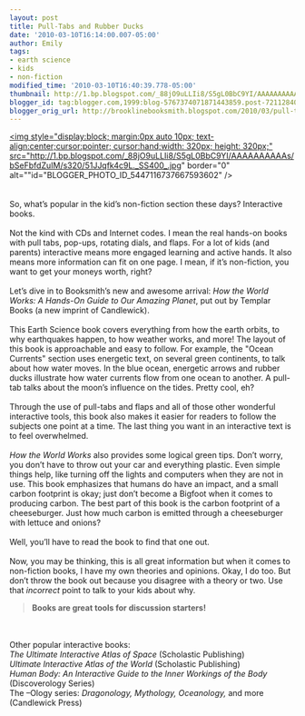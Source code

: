 ```yaml
---
layout: post
title: Pull-Tabs and Rubber Ducks
date: '2010-03-10T16:14:00.007-05:00'
author: Emily
tags:
- earth science
- kids
- non-fiction
modified_time: '2010-03-10T16:40:39.778-05:00'
thumbnail: http://1.bp.blogspot.com/_88jO9uLLIi8/S5gL0BbC9YI/AAAAAAAAAAs/bSeFbfdZuIM/s72-c/51JJqfk4c9L._SS400_.jpg
blogger_id: tag:blogger.com,1999:blog-5767374071871443859.post-7211284098048591283
blogger_orig_url: http://brooklinebooksmith.blogspot.com/2010/03/pull-tabs-and-rubber-ducks.html
---
```


<a onblur="try {parent.deselectBloggerImageGracefully();} catch(e) {}" href="http://1.bp.blogspot.com/_88jO9uLLIi8/S5gL0BbC9YI/AAAAAAAAAAs/bSeFbfdZuIM/s1600-h/51JJqfk4c9L._SS400_.jpg"><img style="display:block; margin:0px auto 10px; text-align:center;cursor:pointer; cursor:hand;width: 320px; height: 320px;" src="http://1.bp.blogspot.com/_88jO9uLLIi8/S5gL0BbC9YI/AAAAAAAAAAs/bSeFbfdZuIM/s320/51JJqfk4c9L._SS400_.jpg" border="0" alt=""id="BLOGGER_PHOTO_ID_5447116737667593602" /></a><br /><br /><br />So, what’s popular in the kid’s non-fiction section these days?  Interactive books.  <br /><br />Not the kind with CDs and Internet codes.  I mean the real hands-on books with pull tabs, pop-ups, rotating dials, and flaps.  For a lot of kids (and parents) interactive means more engaged learning and active hands.  It also means more information can fit on one page.  I mean, if it’s non-fiction, you want to get your moneys worth, right?<br /><br />Let’s dive in to Booksmith’s new and awesome arrival: <span style="font-style:italic;">How the World Works: A Hands-On Guide to Our Amazing Planet</span>, put out by Templar Books (a new imprint of Candlewick).<br /><br />This Earth Science book covers everything from how the earth orbits, to why earthquakes happen, to how weather works, and more!  The layout of this book is approachable and easy to follow.  For example, the "Ocean Currents" section uses energetic text, on several green continents, to talk about how water moves.  In the blue ocean, energetic arrows and rubber ducks illustrate how water currents flow from one ocean to another.  A pull-tab talks about the moon’s influence on the tides.  Pretty cool, eh?<br /><br />Through the use of pull-tabs and flaps and all of those other wonderful interactive tools, this book also makes it easier for readers to follow the subjects one point at a time.  The last thing you want in an interactive text is to feel overwhelmed.  <br /><br /><span style="font-style:italic;">How the World Works</span> also provides some logical green tips.  Don’t worry, you don’t have to throw out your car and everything plastic.   Even simple things help, like turning off the lights and computers when they are not in use.  This book emphasizes that humans do have an impact, and a small carbon footprint is okay; just don’t become a Bigfoot when it comes to producing carbon.  The best part of this book is the carbon footprint of a cheeseburger.  Just how much carbon is emitted through a cheeseburger with lettuce and onions?<br /><br />Well, you’ll have to read the book to find that one out.<br /><br />Now, you may be thinking, this is all great information but when it comes to non-fiction books, I have my own theories and opinions.  Okay, I do too.  But don’t throw the book out because you disagree with a theory or two.  Use that <span style="font-style:italic;">incorrect</span> point to talk to your kids about why.  <blockquote><span style="font-weight:bold;">Books are great tools for discussion starters!</span></blockquote><br /><br />Other popular interactive books:<br /><span style="font-style:italic;">The Ultimate Interactive Atlas of Space </span>(Scholastic Publishing)<br /><span style="font-style:italic;">Ultimate Interactive Atlas of the World </span>(Scholastic Publishing)<br /><span style="font-style:italic;">Human Body: An Interactive Guide to the Inner Workings of the Body</span> (Discoverology Series) <br />The –Ology series: <span style="font-style:italic;">Dragonology, Mythology, Oceanology,</span> and more (Candlewick Press)